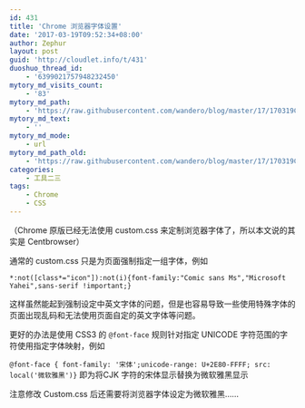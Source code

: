 ```yaml
---
id: 431
title: 'Chrome 浏览器字体设置'
date: '2017-03-19T09:52:34+08:00'
author: Zephur
layout: post
guid: 'http://cloudlet.info/t/431'
duoshuo_thread_id:
    - '6399021757948232450'
mytory_md_visits_count:
    - '83'
mytory_md_path:
    - 'https://raw.githubusercontent.com/wandero/blog/master/17/170319Chrome%20%E6%B5%8F%E8%A7%88%E5%99%A8%E5%AD%97%E4%BD%93%E8%AE%BE%E7%BD%AE.md'
mytory_md_text:
    - ''
mytory_md_mode:
    - url
mytory_md_path_old:
    - 'https://raw.githubusercontent.com/wandero/blog/master/17/170319Chrome%20%E6%B5%8F%E8%A7%88%E5%99%A8%E5%AD%97%E4%BD%93%E8%AE%BE%E7%BD%AE.md'
categories:
    - 工具二三
tags:
    - Chrome
    - CSS
---
```


（Chrome 原版已经无法使用 custom.css 来定制浏览器字体了，所以本文说的其实是 Centbrowser）

通常的 custom.css 只是为页面强制指定一组字体，例如

`*:not([class*="icon"]):not(i){font-family:"Comic sans Ms","Microsoft Yahei",sans-serif !important;}`

这样虽然能起到强制设定中英文字体的问题，但是也容易导致一些使用特殊字体的页面出现乱码和无法使用页面自定的英文字体等问题。

更好的办法是使用 CSS3 的 `@font-face` 规则针对指定 UNICODE 字符范围的字符使用指定字体映射，例如

`@font-face { font-family: '宋体';unicode-range: U+2E80-FFFF; src: local('微软雅黑')}` 即为将CJK 字符的宋体显示替换为微软雅黑显示

注意修改 Custom.css 后还需要将浏览器字体设定为微软雅黑……
